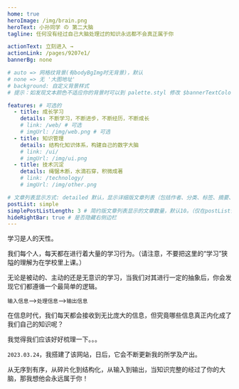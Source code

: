 ```yaml
---
home: true
heroImage: /img/brain.png
heroText: 小孙同学 の 第二大脑
tagline: 任何没有经过自己大脑处理过的知识永远都不会真正属于你

actionText: 立刻进入 →
actionLink: /pages/9207e1/
bannerBg: none

# auto => 网格纹背景(有bodyBgImg时无背景)，默认
# none => 无 '大图地址'
# background: 自定义背景样式
# 提示：如发现文本颜色不适应你的背景时可以到 palette.styl 修改 $bannerTextColor 变量

features: # 可选的
  - title: 成长学习
    details: 不断学习，不断进步，不断经历，不断成长
    # link: /web/ # 可选
    # imgUrl: /img/web.png # 可选
  - title: 知识管理
    details: 结构化知识体系，构建自己的数字大脑
    # link: /ui/
    # imgUrl: /img/ui.png
  - title: 技术沉淀
    details: 绳锯木断，水滴石穿，积微成著
    # link: /technology/
    # imgUrl: /img/other.png

# 文章列表显示方式: detailed 默认，显示详细版文章列表（包括作者、分类、标签、摘要、分页等）| simple => 显示简约版文章列表（仅标题和日期）| none 不显示文章列表
postList: simple
simplePostListLength: 3 # 简约版文章列表显示的文章数量，默认10。（仅在postList设置为simple时生效）
hideRightBar: true # 是否隐藏右侧边栏
---
```


学习是人的天性。

我们每个人，每天都在进行着大量的学习行为。（请注意，不要把这里的“学习”狭隘的理解为在学校里上课。）

无论是被动的、主动的还是无意识的学习，当我们对其进行一定的抽象后，你会发现它们都遵循一个最简单的逻辑。

`输入信息`——>`处理信息`——>`输出信息`

在信息时代，我们每天都会接收到无比庞大的信息，但究竟哪些信息真正内化成了我们自己的知识呢？

我觉得我们应该好好梳理一下。。。

`2023.03.24`，我搭建了该网站，日后，它会不断更新我的所学及产出。

从无序到有序，从碎片化到结构化，从输入到输出，当知识完整的经过了你的大脑，那我想他会永远属于你！

<!-- <ClientOnly>
  <WebInfo/>
</ClientOnly> -->
